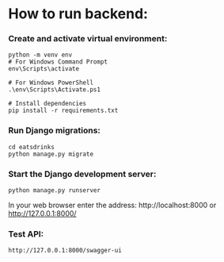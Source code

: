 # How to run backend:
### Create and activate virtual environment:
	python -m venv env
	# For Windows Command Prompt
	env\Scripts\activate
	
	# For Windows PowerShell
	.\env\Scripts\Activate.ps1
	
	# Install dependencies
	pip install -r requirements.txt

### Run Django migrations:
	cd eatsdrinks
 	python manage.py migrate

### Start the Django development server:
	python manage.py runserver
In your web browser enter the address: http://localhost:8000 or http://127.0.0.1:8000/

### Test API:
	http://127.0.0.1:8000/swagger-ui
		
